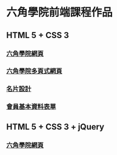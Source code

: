 <h1>六角學院前端課程作品</h1>

<h2>HTML 5 + CSS 3</h2>

<h3><a href="https://williamhsieh615.github.io/Front-end/HTML and CSS/Project1/index.html" target="_blank">六角學院網頁</a></h3>
<h3><a href="https://williamhsieh615.github.io/Front-end/HTML and CSS/Project2/index.html" target="_blank">六角學院多頁式網頁</a></h3>
<h3><a href="https://williamhsieh615.github.io/Front-end/HTML and CSS/Project3/index.html" target="_blank">名片設計</a></h3>
<h3><a href="https://williamhsieh615.github.io/Front-end/HTML and CSS/Project4/index.html" target="_blank">會員基本資料表單</a></h3>

<h2>HTML 5 + CSS 3 + jQuery</h2>

<h3><a href="https://williamhsieh615.github.io/Front-end/HTML and CSS and jQuery/Project1/index.html" target="_blank">六角學院網頁</a></h3>
